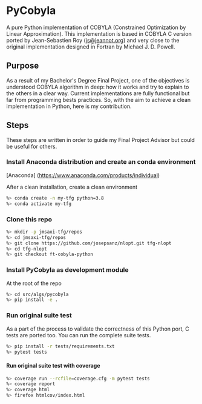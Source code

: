 # PyCobyla

A pure Python implementation of COBYLA (Constrained Optimization by
Linear Approximation). This implementation is based in COBYLA C version
ported by Jean-Sebastien Roy (js@jeannot.org) and very close to
the original implementation designed in Fortran by Michael J. D. Powell.

## Purpose

As a result of my Bachelor's Degree Final Project, one of the
objectives is understood COBYLA algorithm in deep: how it works and try to
explain to the others in a clear way.
Current implementations are fully functional but far from programming bests
practices. So, with the aim to achieve a clean implementation in
Python, here is my contribution.

## Steps

These steps are written in order to guide my Final Project Advisor but
could be useful for others.

### Install Anaconda distribution and create an conda environment

[Anaconda] (https://www.anaconda.com/products/individual)

After a clean installation, create a clean environment
```sh
%> conda create -n my-tfg python=3.8
%> conda activate my-tfg
```

### Clone this repo
```sh
%> mkdir -p jmsaxi-tfg/repos
%> cd jmsaxi-tfg/repos
%> git clone https://github.com/josepsanz/nlopt.git tfg-nlopt
%> cd tfg-nlopt
%> git checkout ft-cobyla-python
```

### Install PyCobyla as development module
At the root of the repo
```sh
%> cd src/algs/pycobyla
%> pip install -e .
```

### Run original suite test
As a part of the process to validate the correctness of this Python
port, C tests are ported too. You can run the complete suite tests.
```sh
%> pip install -r tests/requirements.txt
%> pytest tests
```

#### Run original suite test with coverage 
```sh
%> coverage run --rcfile=coverage.cfg -m pytest tests
%> coverage report
%> coverage html
%> firefox htmlcov/index.html
```
